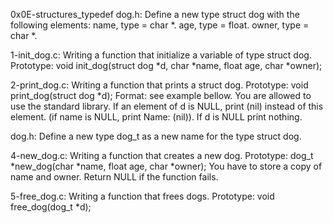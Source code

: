0x0E-structures_typedef
dog.h: Define a new type struct dog with the following elements: name, type = char *. age, type = float. owner, type = char *.

1-init_dog.c: Writing a function that initialize a variable of type struct dog. Prototype: void init_dog(struct dog *d, char *name, float age, char *owner);

2-print_dog.c: Writing a function that prints a struct dog. Prototype: void print_dog(struct dog *d); Format: see example bellow. You are allowed to use the standard library. If an element of d is NULL, print (nil) instead of this element. (if name is NULL, print Name: (nil)). If d is NULL print nothing.

dog.h: Define a new type dog_t as a new name for the type struct dog.

4-new_dog.c: Writing a function that creates a new dog. Prototype: dog_t *new_dog(char *name, float age, char *owner); You have to store a copy of name and owner. Return NULL if the function fails.

5-free_dog.c: Writing a function that frees dogs. Prototype: void free_dog(dog_t *d);
